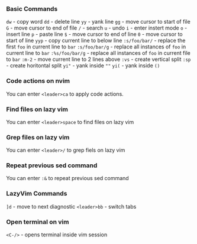 ### Basic Commands

`dw` - copy word
`dd` - delete line
`yy` - yank line
`gg` - move cursor to start of file
`G` - move cursor to end of file
`/` - search
`u` - undo
`i` - enter instert mode
`o` - insert line
`p` - paste line
`$` - move cursor to end of line
`0` - move cursor to start of line
`yyp` - copy current line to below line
`:s/foo/bar/` - replace the first `foo` in current line to `bar`
`:s/foo/bar/g` - replace all instances of `foo` in current line to `bar`
`:%s/foo/bar/g` - replace all instances of `foo` in current file to `bar`
`:m-2` - move current line to 2 lines above
`:vs` - create vertical split
`:sp` - create horitontal split
`yi"` - yank inside `""`
`yi(` - yank inside `()`

### Code actions on nvim

You can enter `<leader>ca` to apply code actions.

### Find files on lazy vim

You can enter `<leader>space` to find files on lazy vim

### Grep files on lazy vim

You can enter `<leader>/` to grep fiels on lazy vim

### Repeat previous sed command

You can enter `:&` to repeat previous sed command

### LazyVim Commands

`]d` - move to next diagnostic
`<leader>bb` - switch tabs

### Open terminal on vim

`<C-/>` - opens terminal inside vim session

